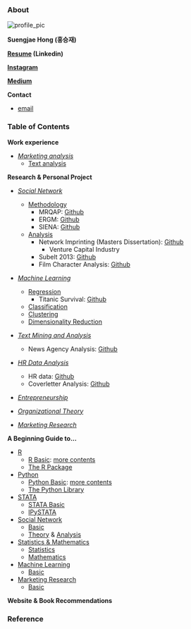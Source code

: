 ### About

![profile_pic](http://res.cloudinary.com/djemws8d8/image/upload/c_scale,w_150/v1527602031/KakaoTalk_20180529_225037917.jpg)

<b>Suengjae Hong (홍승재)</b>

<b> [Resume](https://www.linkedin.com/in/suengjaehong/) (Linkedin)</b>

<b> [Instagram](https://www.instagram.com/suengj/) </b>

<b> [Medium](https://medium.com/@suengj) </b>

<b>Contact </b>
- [email](suengjae.hong@gmail.com)

### Table of Contents
<b> Work experience </b>
- <i> [Marketing analysis]() </i>
	- [Text analysis]()

<b> Research & Personal Project </b>

- <i> [Social Network]() </i>
	- [Methodology]()
		- MRQAP: [Github]()
		- ERGM: [Github](https://github.com/suengj/siena-ergm)
		- SIENA: [Github](https://github.com/suengj/siena-ergm)
	- [Analysis]()
		- Network Imprinting (Masters Dissertation): [Github]()
			- Venture Capital Industry
		- Subelt 2013: [Github](https://github.com/suengj/sunbelt2013)
		- Film Character Analysis: [Github](https://github.com/suengj/film_char_network)


- <i> [Machine Learning]() </i>
	- [Regression]()
		- Titanic Survival: [Github](https://github.com/suengj/titanic_survival)
	- [Classification]()
	- [Clustering]()
	- [Dimensionality Reduction]()


- <i> [Text Mining and Analysis]() </i>
	- News Agency Analysis: [Github](https://github.com/suengj/News-Agency-Similarity)


- <i> [HR Data Analysis]() </i>
	- HR data: [Github](https://github.com/suengj/hr_data)
	- Coverletter Analysis: [Github](https://github.com/suengj/film_char_network)


- <i> [Entrepreneurship]() </i>

- <i> [Organizational Theory]() </i>

- <i> [Marketing Research]() </i>


<b> A Beginning Guide to... </b>
- [R]()
	- [R Basic](https://github.com/suengj/R_basic/blob/master/README.md): [more contents](https://github.com/suengj/R_basic)
	- [The R Package]()
- [Python]()
	- [Python Basic](https://github.com/suengj/Python_basic/blob/master/README.md): [more contents](https://github.com/suengj/Python_basic)
	- [The Python Library]()
- [STATA]()
	- [STATA Basic]()
	- [IPySTATA](https://github.com/suengj/STATA_basic/blob/master/README.md)
- [Social Network]()
	- [Basic]()
	- [Theory]() & [Analysis]()
- [Statistics & Mathematics]()
	- [Statistics]()
	- [Mathematics]()
- [Machine Learning]()
	- [Basic]()
- [Marketing Research]()
	- [Basic]()

<b> Website & Book Recommendations </b>

### Reference
